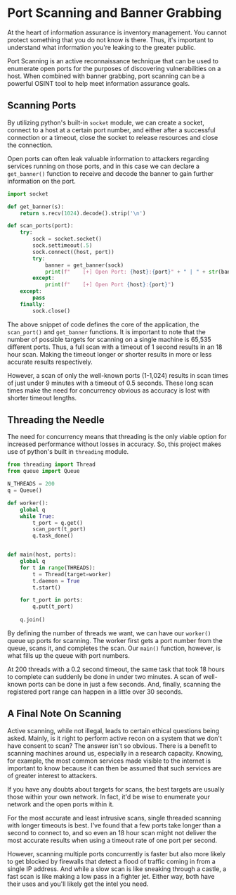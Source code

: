 # Port Scanning and Banner Grabbing

At the heart of information assurance is inventory management. You cannot protect something that you do not know is there. Thus, it's important to understand what information you're leaking to the greater public.

Port Scanning is an active reconnaissance technique that can be used to enumerate open ports for the purposes of discovering vulnerabilities on a host. When combined with banner grabbing, port scanning can be a powerful OSINT tool to help meet information assurance goals.

## Scanning Ports

By utilizing python's built-in ```socket``` module, we can create a socket, connect to a host at a certain port number, and either after a successful connection or a timeout, close the socket to release resources and close the connection.

Open ports can often leak valuable information to attackers regarding services running on those ports, and in this case we can declare a ```get_banner()``` function to receive and decode the banner to gain further information on the port.

```py
import socket

def get_banner(s):
    return s.recv(1024).decode().strip('\n')

def scan_ports(port):
    try:
        sock = socket.socket()
        sock.settimeout(.5)
        sock.connect((host, port))
        try:
            banner = get_banner(sock)
            print(f"    [+] Open Port: {host}:{port}" + " | " + str(banner))
        except:
            print(f"    [+] Open Port {host}:{port}")
    except:
        pass
    finally:
        sock.close()
```
The above snippet of code defines the core of the application, the ```scan_port()``` and ```get_banner``` functions. It is important to note that the number of possible targets for scanning on a single machine is 65,535 different ports. Thus, a full scan with a timeout of 1 second results in an 18 hour scan. Making the timeout longer or shorter results in more or less accurate results respectively.

However, a scan of only the well-known ports (1-1,024) results in scan times of just under 9 minutes with a timeout of 0.5 seconds. These long scan times make the need for concurrency obvious as accuracy is lost with shorter timeout lengths.

## Threading the Needle

The need for concurrency means that threading is the only viable option for increased performance without losses in accuracy. So, this project makes use of python's built in ```threading``` module.

```py
from threading import Thread
from queue import Queue

N_THREADS = 200
q = Queue()

def worker():
    global q
    while True:
        t_port = q.get()
        scan_port(t_port)
        q.task_done()


def main(host, ports):
    global q
    for t in range(THREADS):
        t = Thread(target=worker)
        t.daemon = True
        t.start()

    for t_port in ports:
        q.put(t_port)
    
    q.join()

```

By defining the number of threads we want, we can have our ```worker()``` queue up ports for scanning. The worker first gets a port number from the queue, scans it, and completes the scan. Our ```main()``` function, however, is what fills up the queue with port numbers.

At 200 threads with a 0.2 second timeout, the same task that took 18 hours to complete can suddenly be done in under two minutes. A scan of well-known ports can be done in just a few seconds. And, finally, scanning the registered port range can happen in a little over 30 seconds.

## A Final Note On Scanning

Active scanning, while not illegal, leads to certain ethical questions being asked. Mainly, is it right to perform active recon on a system that we don't have consent to scan? The answer isn't so obvious. There is a benefit to scanning machines around us, especially in a research capacity. Knowing, for example, the most common services made visible to the internet is important to know because it can then be assumed that such services are of greater interest to attackers.

If you have any doubts about targets for scans, the best targets are usually those within your own network. In fact, it'd be wise to enumerate your network and the open ports within it.

For the most accurate and least intrusive scans, single threaded scanning with longer timeouts is best. I've found that a few ports take longer than a second to connect to, and so even an 18 hour scan might not deliver the most accurate results when using a timeout rate of one port per second.

However, scanning multiple ports concurrently is faster but also more likely to get blocked by firewalls that detect a flood of traffic coming in from a single IP address. And while a slow scan is like sneaking through a castle, a fast scan is like making a low pass in a fighter jet. Either way, both have their uses and you'll likely get the intel you need.